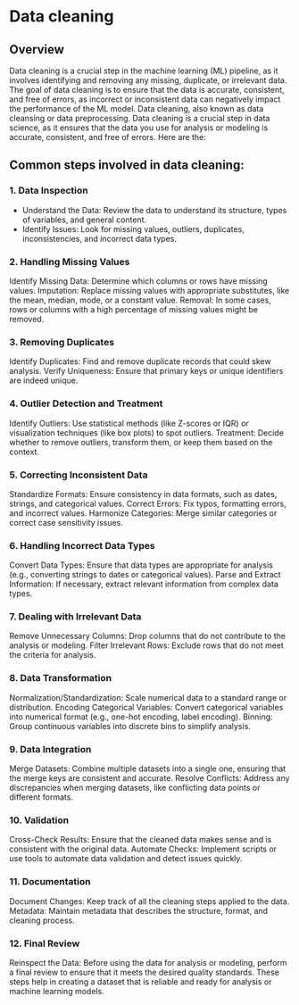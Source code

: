 # Data cleaning

## Overview
Data cleaning is a crucial step in the machine learning (ML) pipeline, as it involves identifying and removing any missing, duplicate, or irrelevant data.
The goal of data cleaning is to ensure that the data is accurate, consistent, and free of errors, as incorrect or inconsistent data can negatively impact the performance of the ML model.
Data cleaning, also known as data cleansing or data preprocessing.
Data cleaning is a crucial step in data science, as it ensures that the data you use for analysis or modeling is accurate, consistent, and free of errors. Here are the:

## Common steps involved in data cleaning:
### 1. Data Inspection
  - Understand the Data:
    Review the data to understand its structure, types of variables, and general content.
  - Identify Issues:
    Look for missing values, outliers, duplicates, inconsistencies, and incorrect data types.
### 2. Handling Missing Values
Identify Missing Data: Determine which columns or rows have missing values.
Imputation: Replace missing values with appropriate substitutes, like the mean, median, mode, or a constant value.
Removal: In some cases, rows or columns with a high percentage of missing values might be removed.
### 3. Removing Duplicates
Identify Duplicates: Find and remove duplicate records that could skew analysis.
Verify Uniqueness: Ensure that primary keys or unique identifiers are indeed unique.
### 4. Outlier Detection and Treatment
Identify Outliers: Use statistical methods (like Z-scores or IQR) or visualization techniques (like box plots) to spot outliers.
Treatment: Decide whether to remove outliers, transform them, or keep them based on the context.
### 5. Correcting Inconsistent Data
Standardize Formats: Ensure consistency in data formats, such as dates, strings, and categorical values.
Correct Errors: Fix typos, formatting errors, and incorrect values.
Harmonize Categories: Merge similar categories or correct case sensitivity issues.
### 6. Handling Incorrect Data Types
Convert Data Types: Ensure that data types are appropriate for analysis (e.g., converting strings to dates or categorical values).
Parse and Extract Information: If necessary, extract relevant information from complex data types.
### 7. Dealing with Irrelevant Data
Remove Unnecessary Columns: Drop columns that do not contribute to the analysis or modeling.
Filter Irrelevant Rows: Exclude rows that do not meet the criteria for analysis.
### 8. Data Transformation
Normalization/Standardization: Scale numerical data to a standard range or distribution.
Encoding Categorical Variables: Convert categorical variables into numerical format (e.g., one-hot encoding, label encoding).
Binning: Group continuous variables into discrete bins to simplify analysis.
### 9. Data Integration
Merge Datasets: Combine multiple datasets into a single one, ensuring that the merge keys are consistent and accurate.
Resolve Conflicts: Address any discrepancies when merging datasets, like conflicting data points or different formats.
### 10. Validation
Cross-Check Results: Ensure that the cleaned data makes sense and is consistent with the original data.
Automate Checks: Implement scripts or use tools to automate data validation and detect issues quickly.
### 11. Documentation
Document Changes: Keep track of all the cleaning steps applied to the data.
Metadata: Maintain metadata that describes the structure, format, and cleaning process.
### 12. Final Review
Reinspect the Data: Before using the data for analysis or modeling, perform a final review to ensure that it meets the desired quality standards.
These steps help in creating a dataset that is reliable and ready for analysis or machine learning models.
